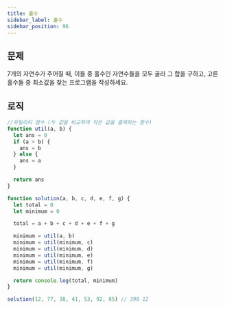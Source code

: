 ```yaml
---
title: 홀수
sidebar_label: 홀수
sidebar_position: 96
---
```


## 문제 
7개의 자연수가 주어질 때, 이들 중 홀수인 자연수들을 모두 골라 그 합을 구하고, 고른 홀수들 중 최소값을 찾는 프로그램을 작성하세요.

## 로직

```js
//유틸리티 함수 (두 값을 비교하여 작은 값을 출력하는 함수)
function util(a, b) {
  let ans = 0
  if (a > b) {
    ans = b
  } else {
    ans = a
  }

  return ans
}

function solution(a, b, c, d, e, f, g) {
  let total = 0
  let minimum = 0

  total = a + b + c + d + e + f + g

  minimum = util(a, b)
  minimum = util(minimum, c)
  minimum = util(minimum, d)
  minimum = util(minimum, e)
  minimum = util(minimum, f)
  minimum = util(minimum, g)

  return console.log(total, minimum)
}

solution(12, 77, 38, 41, 53, 92, 85) // 398 12
```